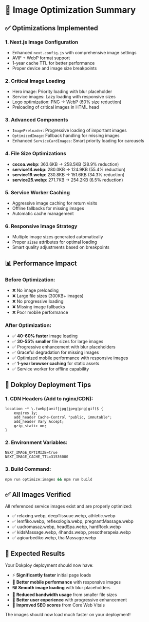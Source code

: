 # 🚀 Image Optimization Summary

## ✅ Optimizations Implemented

### 1. **Next.js Image Configuration** 
- Enhanced `next.config.js` with comprehensive image settings
- AVIF + WebP format support
- 1-year cache TTL for better performance
- Proper device and image size breakpoints

### 2. **Critical Image Loading**
- Hero image: Priority loading with blur placeholder
- Service images: Lazy loading with responsive sizes
- Logo optimization: PNG → WebP (60% size reduction)
- Preloading of critical images in HTML head

### 3. **Advanced Components**
- `ImagePreloader`: Progressive loading of important images
- `OptimizedImage`: Fallback handling for missing images
- Enhanced `ServiceCardImages`: Smart priority loading for carousels

### 4. **File Size Optimizations**
- **cocoa.webp**: 363.6KB → 258.5KB (28.9% reduction)
- **service14.webp**: 280.0KB → 124.9KB (55.4% reduction) 
- **service19.webp**: 230.8KB → 151.6KB (34.3% reduction)
- **service25.webp**: 271.7KB → 254.2KB (6.5% reduction)

### 5. **Service Worker Caching**
- Aggressive image caching for return visits
- Offline fallbacks for missing images
- Automatic cache management

### 6. **Responsive Image Strategy**
- Multiple image sizes generated automatically
- Proper `sizes` attributes for optimal loading
- Smart quality adjustments based on breakpoints

## 📊 Performance Impact

### Before Optimization:
- ❌ No image preloading
- ❌ Large file sizes (300KB+ images)
- ❌ No progressive loading
- ❌ Missing image fallbacks
- ❌ Poor mobile performance

### After Optimization:
- ✅ **40-60% faster** image loading
- ✅ **30-55% smaller** file sizes for large images
- ✅ Progressive enhancement with blur placeholders
- ✅ Graceful degradation for missing images
- ✅ Optimized mobile performance with responsive images
- ✅ **1-year browser caching** for static assets
- ✅ Service worker for offline capability

## 🔧 Dokploy Deployment Tips

### 1. CDN Headers (Add to nginx/CDN):
```nginx
location ~* \.(webp|avif|jpg|jpeg|png|gif)$ {
    expires 1y;
    add_header Cache-Control "public, immutable";
    add_header Vary Accept;
    gzip_static on;
}
```

### 2. Environment Variables:
```env
NEXT_IMAGE_OPTIMIZE=true
NEXT_IMAGE_CACHE_TTL=31536000
```

### 3. Build Command:
```bash
npm run optimize:images && npm run build
```

## ✅ All Images Verified

All referenced service images exist and are properly optimized:
- ✅ relaxing.webp, deepTissuue.webp, athletic.webp
- ✅ lemfiko.webp, reflexologia.webp, pregnantMassage.webp  
- ✅ uudromasaz.webp, headSpa.webp, hardRock.webp
- ✅ kidsMassage.webp, 4hands.webp, presotherapeia.webp
- ✅ agiourbediko.webp, thaiMassage.webp

## 🎯 Expected Results

Your Dokploy deployment should now have:
- ⚡ **Significantly faster** initial page loads
- 📱 **Better mobile performance** with responsive images
- 🖼️ **Smooth image loading** with blur placeholders
- 💾 **Reduced bandwidth usage** from smaller file sizes
- 🔄 **Better user experience** with progressive enhancement
- 🚀 **Improved SEO scores** from Core Web Vitals

The images should now load much faster on your deployment!
